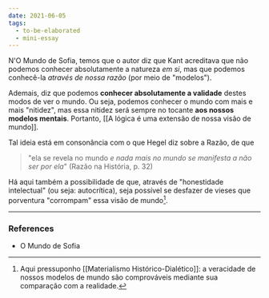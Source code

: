 ```yaml
---
date: 2021-06-05
tags:
  - to-be-elaborated
  - mini-essay
---
```

N'O Mundo de Sofia, temos que o autor diz que Kant acreditava que não podemos conhecer absolutamente a natureza *em si*, mas que podemos conhecê-la *através de nossa razão* (por meio de "modelos").

Ademais, diz que podemos **conhecer absolutamente a validade** destes modos de ver o mundo. Ou seja, podemos conhecer o mundo com mais e mais "nitidez", mas essa nitidez será sempre no tocante **aos nossos modelos mentais**. Portanto, [[A lógica é uma extensão de nossa visão de mundo]].

Tal ideia está em consonância com o que Hegel diz sobre a Razão, de que 
> "ela se revela no mundo *e nada mais no mundo se manifesta a não ser por ela*" (Razão na História, p. 32)

Há aqui também a possibilidade de que, através de "honestidade intelectual" (ou seja: autocrítica), seja possível se desfazer de vieses que porventura "corrompam" essa visão de mundo[^1].

---
### References
- O Mundo de Sofia

[^1]: Aqui pressuponho [[Materialismo Histórico-Dialético]]: a veracidade de nossos modelos de mundo são comprováveis mediante sua comparação com a realidade.